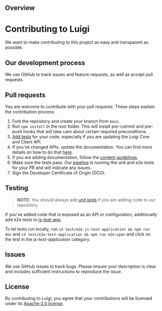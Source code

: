 ## Overview

# Contributing to Luigi
We want to make contributing to this project as easy and transparent as possible.

## Our development process
We use GitHub to track issues and feature requests, as well as accept pull requests.

## Pull requests
You are welcome to contribute with your pull requests. These steps explain the contribution process:

1. Fork the repository and create your branch from `main`.
2. Run `npm install` in the root folder. This will install pre-commit and pre-push hooks that will take care about certain required preconditions.
3. [Add tests](#testing) for your code, especially if you are updating the Luigi Core and Client API.
4. If you've changed APIs, update the documentation. You can find more details on how to do that [here](docs/content-guidelines.md/#API-documentation).
5. If you are adding documentation, follow the [content guidelines](docs/content-guidelines.md).
6. Make sure the tests pass. Our [pipeline](https://travis-ci.com/SAP/luigi) is running the unit and e2e tests for your PR and will indicate any issues.
7. Sign the Developer Certificate of Origin (DCO).

## Testing

> **NOTE:** You should always add [*unit tests*](https://github.com/SAP/luigi/tree/main/core/test) if you are adding code to our repository.

 If you've added code that is exposed as an API or configuration, additionally add e2e tests to [js-test-app](https://github.com/SAP/luigi/tree/main/test/e2e-test-application/e2e/tests/0-js-test-app).

To let tests run locally, run `cd test/e2e-js-test-application && npm run dev` and `cd test/e2e-test-application && npm run e2e:open` and click on the test in the *js-test-application* category.

## Issues
We use GitHub issues to track bugs. Please ensure your description is
clear and includes sufficient instructions to reproduce the issue.

## License
By contributing to Luigi, you agree that your contributions will be licensed
under its [Apache-2.0 license](LICENSE).
